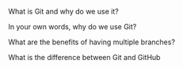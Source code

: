 What is Git and why do we use it? 


In your own words, why do we use Git?


What are the benefits of having multiple branches?

What is the difference between Git and GitHub